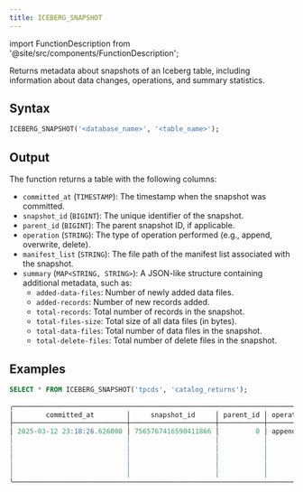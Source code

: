 ```yaml
---
title: ICEBERG_SNAPSHOT
---
```

import FunctionDescription from '@site/src/components/FunctionDescription';

<FunctionDescription description="Introduced or updated: v1.2.709"/>

Returns metadata about snapshots of an Iceberg table, including information about data changes, operations, and summary statistics.

## Syntax

```sql
ICEBERG_SNAPSHOT('<database_name>', '<table_name>');
```

## Output

The function returns a table with the following columns:

- `committed_at` (`TIMESTAMP`): The timestamp when the snapshot was committed.
- `snapshot_id` (`BIGINT`): The unique identifier of the snapshot.
- `parent_id` (`BIGINT`): The parent snapshot ID, if applicable.
- `operation` (`STRING`): The type of operation performed (e.g., append, overwrite, delete).
- `manifest_list` (`STRING`): The file path of the manifest list associated with the snapshot.
- `summary` (`MAP<STRING, STRING>`): A JSON-like structure containing additional metadata, such as:
    - `added-data-files`: Number of newly added data files.
    - `added-records`: Number of new records added.
    - `total-records`: Total number of records in the snapshot.
    - `total-files-size`: Total size of all data files (in bytes).
    - `total-data-files`: Total number of data files in the snapshot.
    - `total-delete-files`: Total number of delete files in the snapshot.

## Examples

```sql
SELECT * FROM ICEBERG_SNAPSHOT('tpcds', 'catalog_returns');
 
╭───────────────────────────────────────────────────────────────────────────────────────────────────────────────────────────────────────────────────────────────────────────────────────╮
│        committed_at        │     snapshot_id     │ parent_id │ operation │                     manifest_list                    │                       summary                       │
├────────────────────────────┼─────────────────────┼───────────┼───────────┼──────────────────────────────────────────────────────┼─────────────────────────────────────────────────────┤
│ 2025-03-12 23:18:26.626000 │ 7565767416590411866 │         0 │ append    │ s3://warehouse/catalog_returns/metadata/snap-7565767 │ {'spark.app.id':'local-1741821433430','added-data-f │
│                            │                     │           │           │ 416590411866-1-fa1ea4d5-a382-497a-9f22-1acb9a74a346. │ iles':'2','added-records':'144067','total-equality- │
│                            │                     │           │           │ avro                                                 │ deletes':'0','changed-partition-count':'1','total-r │
│                            │                     │           │           │                                                      │ ecords':'144067','total-files-size':'7679811','tota │
│                            │                     │           │           │                                                      │ l-data-files':'2','added-files-size':'7679811','tot │
│                            │                     │           │           │                                                      │ al-delete-files':'0','total-position-deletes':'0'}  │
╰───────────────────────────────────────────────────────────────────────────────────────────────────────────────────────────────────────────────────────────────────────────────────────╯
```